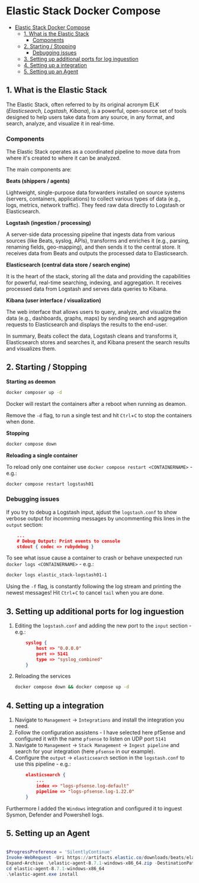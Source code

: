 # Elastic Stack Docker Compose

- [Elastic Stack Docker Compose](#elastic-stack-docker-compose)
  - [1. What is the Elastic Stack](#1-what-is-the-elastic-stack)
    - [Components](#components)
  - [2. Starting / Stopping](#2-starting--stopping)
    - [Debugging issues](#debugging-issues)
  - [3. Setting up additional ports for log inguestion](#3-setting-up-additional-ports-for-log-inguestion)
  - [4. Setting up a integration](#4-setting-up-a-integration)
  - [5. Setting up an Agent](#5-setting-up-an-agent)


## 1. What is the Elastic Stack

The Elastic Stack, often referred to by its original acronym ELK (*Elasticsearch, Logstash, Kibana*), is a powerful, open-source set of tools designed to help users take data from any source, in any format, and search, analyze, and visualize it in real-time. 

### Components

The Elastic Stack operates as a coordinated pipeline to move data from where it's created to where it can be analyzed. 

The main components are:

**Beats (shippers / agents)**

Lightweight, single-purpose data forwarders installed on source systems (servers, containers, applications) to collect various types of data (e.g., logs, metrics, network traffic). They feed raw data directly to Logstash or Elasticsearch.

**Logstash (ingestion / processing)** 

A server-side data processing pipeline that ingests data from various sources (like Beats, syslog, APIs), transforms and enriches it (e.g., parsing, renaming fields, geo-mapping), and then sends it to the central store.	It receives data from Beats and outputs the processed data to Elasticsearch.

**Elasticsearch (central data store / search engine)**

It is the heart of the stack, storing all the data and providing the capabilities for powerful, real-time searching, indexing, and aggregation.	It receives processed data from Logstash and serves data queries to Kibana.

**Kibana (user interface / visualization)**

The web interface that allows users to query, analyze, and visualize the data (e.g., dashboards, graphs, maps) by sending search and aggregation requests to Elasticsearch and displays the results to the end-user.

In summary, Beats collect the data, Logstash cleans and transforms it, Elasticsearch stores and searches it, and Kibana present the search results and visualizes them.

## 2. Starting / Stopping

**Starting as deemon**

```bash
docker composer up -d
```

Docker will restart the containers after a reboot when running as deamon. 

Remove the `-d` flag, to run a single test and hit `Ctrl`+`C` to stop the containers when done.

**Stopping**

```bash
docker compose down
```

**Reloading a single container**

To reload only one container use `docker compose restart <CONTAINERNAME>` - e.g.:

```bash
docker compose restart logstash01
```

### Debugging issues

If you try to debug a Logstash input, ajdust the `logstash.conf` to show verbose output for incomming messages by uncommenting this lines in the `output` section:

```json
    ...
    # Debug Output: Print events to console
    stdout { codec => rubydebug }
```

To see what issue cause a container to crash or behave unexpected run `docker logs <CONTAINERNAME>` - e.g.:

```bash
docker logs elastic_stack-logstash01-1
```

Using the `-f` flag, is constantly following the log stream and printing the newest messages! Hit `Ctrl`+`C` to cancel `tail` when you are done.

## 3. Setting up additional ports for log inguestion

 1. Editing the `logstash.conf` and adding the new port to the `input` section - e.g.:  
    ```json
        syslog {
            host => "0.0.0.0"
            port => 5141
            type => "syslog_combined" 
        }
    ```

 2. Reloading the services  
    ```bash
    docker compose down && docker compose up -d
    ```

## 4. Setting up a integration

 1. Navigate to `Management` -> `Integrations` and install the integration you need.
 2. Follow the configuration assistens - I have selected here pfSense and configured it with the name `pfsense` to listen on UDP port `5141`
 3. Navigate to `Management` -> `Stack Management` -> `Ingest pipeline` and search for your integration (here `pfsense` in our example).
 4. Configure the `output` -> `elasticsearch` section in the `logstash.conf` to use this pipeline - e.g.:  
    ```json
        elasticsearch {
            ...
            index => "logs-pfsense.log-default"
            pipeline => "logs-pfsense.log-1.22.0" 
        }
    ```

Furthermore I added the `Windows` integration and configured it to inguest Sysmon, Defender and Powershell logs.

## 5. Setting up an Agent 

```powershell

$ProgressPreference = 'SilentlyContinue'
Invoke-WebRequest -Uri https://artifacts.elastic.co/downloads/beats/elastic-agent/elastic-agent-8.7.1-windows-x86_64.zip -OutFile elastic-agent-8.7.1-windows-x86_64.zip
Expand-Archive .\elastic-agent-8.7.1-windows-x86_64.zip -DestinationPath .
cd elastic-agent-8.7.1-windows-x86_64
.\elastic-agent.exe install
```